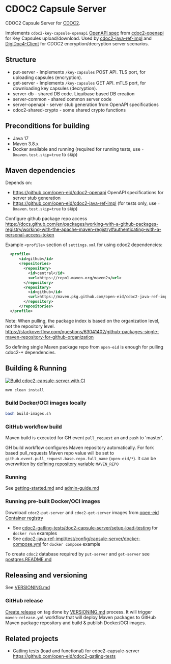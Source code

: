 # CDOC2 Capsule Server

CDOC2 Capsule Server for [CDOC2](https://open-eid.github.io/CDOC2/). 

Implements `cdoc2-key-capsule-openapi` [OpenAPI spec](https://github.com/open-eid/cdoc2-openapi/blob/master/cdoc2-key-capsules-openapi.yaml) from [cdoc2-openapi](https://github.com/open-eid/cdoc2-openapi/)
for Key Capsules upload/download. Used by [cdoc2-java-ref-impl](https://github.com/open-eid/cdoc2-java-ref-impl) 
and [DigiDoc4-Client](https://github.com/open-eid/DigiDoc4-Client) for CDOC2 encryption/decryption server scenarios.

## Structure

  - put-server          - Implements `/key-capsules` POST API. TLS port, for uploading capsules (encryption).
  - get-server          - Implements `/key-capsules` GET API. mTLS port, for downloading key capsules (decryption).  
  - server-db           - shared DB code. Liquibase based DB creation
  - server-common       - shared common server code
  - server-openapi      - server stub generation from OpenAPI specifications
  - cdoc2-shared-crypto - some shared crypto functions

## Preconditions for building
* Java 17
* Maven 3.8.x
* Docker available and running (required for running tests, use `-Dmaven.test.skip=true` to skip)

## Maven dependencies

Depends on:
* https://github.com/open-eid/cdoc2-openapi OpenAPI specifications for server stub generation
* https://github.com/open-eid/cdoc2-java-ref-impl (for tests only, use `-Dmaven.test.skip=true` to skip)

Configure github package repo access
https://docs.github.com/en/packages/working-with-a-github-packages-registry/working-with-the-apache-maven-registry#authenticating-with-a-personal-access-token

Example `<profile>` section of `settings.xml` for using cdoc2 dependencies:
```xml
  <profile>
      <id>github</id>
      <repositories>
        <repository>
          <id>central</id>
          <url>https://repo1.maven.org/maven2</url>
        </repository>
        <repository>
          <id>github</id>
          <url>https://maven.pkg.github.com/open-eid/cdoc2-java-ref-impl</url>
        </repository>
      </repositories>
  </profile>
```

Note: When pulling, the package index is based on the organization level, not the repository level.
https://stackoverflow.com/questions/63041402/github-packages-single-maven-repository-for-github-organization

So defining single Maven package repo from `open-eid` is enough for pulling cdoc2-* dependencies.

## Building & Running

[![Build cdoc2-capsule-server with CI](https://github.com/open-eid/cdoc2-capsule-server/actions/workflows/maven.yml/badge.svg)](https://github.com/open-eid/cdoc2-capsule-server/actions/workflows/maven.yml)

```bash
mvn clean install
```

### Build Docker/OCI images locally

```bash
bash build-images.sh
```

### GitHub workflow build

Maven build is executed for GH event `pull_request` an and `push` to 'master'.

GH build workflow configures Maven repository automatically. For fork based pull_requests
Maven repo value will be set to `github.event.pull_request.base.repo.full_name` (`open-eid/*`). It can be overwritten
by [defining repository variable](https://docs.github.com/en/actions/writing-workflows/choosing-what-your-workflow-does/variables#creating-configuration-variables-for-a-repository)
`MAVEN_REPO`


### Running

See [getting-started.md](getting-started.md) and [admin-guide.md](admin-guide.md)

### Running pre-built Docker/OCI images

Download `cdoc2-put-server` and `cdoc2-get-server` images from [open-eid Container registry](https://github.com/orgs/open-eid/packages?ecosystem=container)

* See [cdoc2-gatling-tests/doc2-capsule-server/setup-load-testing](https://github.com/open-eid/cdoc2-gatling-tests/tree/master/cdoc2-capsule-server/setup-load-testing) for `docker run` examples 
* See [cdoc2-java-ref-impl/test/config/capsule-server/docker-compose.yml](https://github.com/open-eid/cdoc2-java-ref-impl/blob/master/test/config/capsule-server/docker-compose.yml) for `docker compose` example

To create `cdoc2` database required by `put-server` and `get-server` see [postgres.README.md](postgres.README.md)

## Releasing and versioning

See [VERSIONING.md](https://github.com/open-eid/cdoc2-java-ref-impl/blob/master/VERSIONING.md)

### GitHub release

[Create release](https://docs.github.com/en/repositories/releasing-projects-on-github/managing-releases-in-a-repository#creating-a-release) on tag done by [VERSIONING.md](https://github.com/open-eid/cdoc2-java-ref-impl/blob/master/VERSIONING.md) process. 
It will trigger `maven-release.yml` workflow that will deploy Maven packages to GitHub Maven package repository
and build & publish Docker/OCI images.


## Related projects

* Gatling tests (load and functional) for cdoc2-capsule-server https://github.com/open-eid/cdoc2-gatling-tests 
